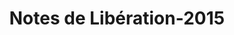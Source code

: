 ﻿---
title: Notes de Libération-2015
type: docs
weight: 60
url: /fr/net/release-notes-2015/
description: Les notes de sortie du Aspose.3D publiées en 2015.
---
